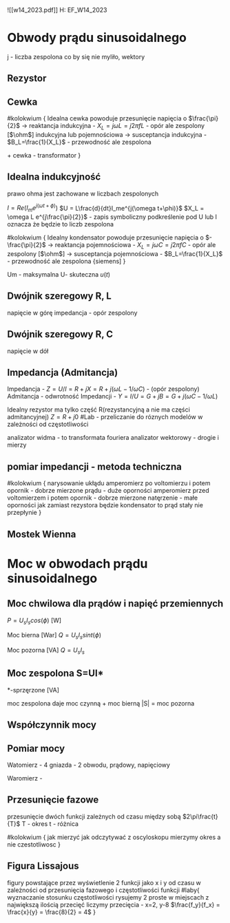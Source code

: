 ![[w14_2023.pdf]]
H: EF_W14_2023

# Obwody prądu sinusoidalnego


j - liczba zespolona co by się nie myliło, wektory

## Rezystor

## Cewka
#kolokwium {
Idealna cewka powoduje przesunięcie napięcia o $\frac{\pi}{2}$
-> reaktancja indukcyjna - $X_L=j \omega L = j 2 \pi fL$ - opór ale zespolony \[$\ohm$\]
indukcyjna lub pojemnościowa
-> susceptancja indukcyjna - $B_L=\frac{1}{X_L}$ - przewodność ale zespolona




\+ cewka
\- transformator
}

## Idealna indukcyjność
prawo ohma jest zachowane w liczbach zespolonych

$I = Re(I_me^{j(\omega t+\phi)})$
$U = L\frac{d}{dt}I_me^{j(\omega t+\phi)}$
$X_L = \omega L e^{j\frac{\pi}{2}}$ - zapis symboliczny
podkreślenie pod U lub I oznacza że będzie to liczb zespolona

#kolokwium {
Idealny kondensator powoduje przesunięcie napięcia o $-\frac{\pi}{2}$
-> reaktancja pojemnościowa - $X_L=j \omega C = j 2 \pi fC$ - opór ale zespolony \[$\ohm$\]
-> susceptancja pojemnościowa - $B_L=\frac{1}{X_L}$ - przewodność ale zespolona \{siemens\]
}


Um - maksymalna
U- skuteczna
$u(t)$

## Dwójnik szeregowy R, L
napięcie w górę
impedancja - opór zespolony

## Dwójnik szeregowy R, C
napięcie w dół

## Impedancja (Admitancja)
Impedancja - $Z = U/I = R+jX=R+j(\omega L - 1/\omega C)$ - (opór zespolony)
Admitancja - odwrotność Impedancji - $Y = I/U = G+jB=G+j(\omega C - 1/\omega L)$

Idealny rezystor ma tylko część R(rezystancyjną a nie ma części admitancyjnej) $Z=R+j0$
#Lab - przeliczanie do róznych modelów w zależności od częstotliwości

analizator widma - to transformata fouriera
analizator wektorowy - drogie i mierzy

## pomiar impedancji - metoda techniczna
#kolokwium {
narysowanie ukłądu
amperomierz po voltomierzu i potem opornik - dobrze mierzone prądu - duże oporności
amperomierz przed voltomierzem i potem opornik - dobrze mierzone natęrzenie - małe oporności
jak zamiast rezystora będzie kondensator to prąd stały nie przepłynie 
}

## Mostek Wienna


# Moc w obwodach prądu sinusoidalnego

## Moc chwilowa dla prądów i napięć przemiennych
$P = U_sI_scos(\phi)$ \[W\]

Moc bierna \[War\]
$Q=U_sI_s sint(\phi)$

Moc pozorna \[VA\]
$Q=U_sI_s$

## Moc zespolona S=UI*

\*-sprzęrzone
\[VA\]

moc zespolona daje moc czynną + moc bierną
|S| = moc pozorna


## Współczynnik mocy

## Pomiar mocy

Watomierz - 4 gniazda - 2 obwodu, prądowy, napięciowy 

Waromierz - 

## Przesunięcie fazowe

przesunięcie dwóch funkcji zależnych od czasu między sobą
$2\pi\frac{t}{T}$
T - okres
t - różnica

#kolokwium {
jak mierzyć jak odczytywać z oscyloskopu
mierzymy okres a  nie czestotliwosc
}

## Figura Lissajous

figury powstające przez wyświetlenie 2 funkcji jako x i y od czasu w zależności od przesunięcia fazowego i częstotliwości funkcji
#laby{
wyznaczanie stosunku częstotliwości
rysujemy 2 proste w miejscach z największą ilością przecięć
liczymy przecięcia - x=2, y-8
$\frac{f_y}{f_x} = \frac{x}{y} = \frac{8}{2} = 4$
}
